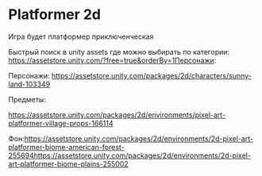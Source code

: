 # Platformer 2d

Игра будет платформер приключенческая 

Быстрый поиск в unity assets где можно выбирать по категории:
https://assetstore.unity.com/?free=true&orderBy=1Персонажи:

Персонажи: 
https://assetstore.unity.com/packages/2d/characters/sunny-land-103349 

Предметы:

https://assetstore.unity.com/packages/2d/environments/pixel-art-platformer-village-props-166114



Фон:https://assetstore.unity.com/packages/2d/environments/2d-pixel-art-platformer-biome-american-forest-255694https://assetstore.unity.com/packages/2d/environments/2d-pixel-art-platformer-biome-plains-255002